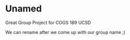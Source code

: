 # Unamed

Great Group Project for COGS 189 UCSD

We can rename after we come up with our group name ;)

